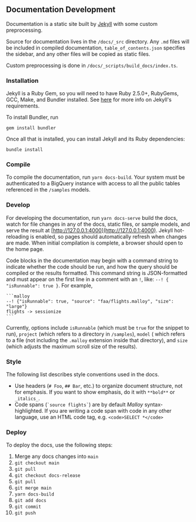 ## Documentation Development

Documentation is a static site built by [Jekyll](https://jekyllrb.com/) with
some custom preprocessing.

Source for documentation lives in the `/docs/_src` directory. Any `.md`
files will be included in compiled documentation, `table_of_contents.json`
specifies the sidebar, and any other files will be copied as static files.

Custom preprocessing is done in `/docs/_scripts/build_docs/index.ts`.

### Installation

Jekyll is a Ruby Gem, so you will need to have Ruby 2.5.0+, RubyGems, GCC,
Make, and Bundler installed. See [here](https://jekyllrb.com/docs/installation/)
for more info on Jekyll's requirements.

To install Bundler, run
```
gem install bundler
```

Once all that is installed, you can install Jekyll and its Ruby dependencies:

```
bundle install
```

### Compile

To compile the documentation, run `yarn docs-build`. Your system must be
authenticated to a BigQuery instance with access to all the public tables referenced in the
`/samples` models.

### Develop

For developing the documentation, run `yarn docs-serve` build the docs, watch for
file changes in any of the docs, static files, or sample models, and serve the result
at [http://127.0.0.1:4000](http://127.0.0.1:4000). Jekyll hot-reloading is
enabled, so pages should automatically refresh when changes are made. When initial
compilation is complete, a browser should open to the home page.

Code blocks in the documentation may begin with a command string to indicate
whether the code should be run, and how the query should be compiled or the results
formatted. This command string is JSON-formatted and must appear on the first
line in a comment with an `!`, like: `--! { "isRunnable": true }`. For example,

~~~
```malloy
--! {"isRunnable": true, "source": "faa/flights.malloy", "size": "large"}
flights -> sessionize
```
~~~

Currently, options include `isRunnable` (which must be `true` for the snippet
to run), `project` (which refers to a directory in `/samples`), `model` (
which refers to a file (not including the `.malloy` extension inside that
directory), and `size` (which adjusts the maximum scroll size of the results).

### Style

The following list describes style conventions used in the docs.

* Use headers (`# Foo`, `## Bar`, etc.) to organize document structure, not for
  emphasis. If you want to show emphasis, do it with `**bold**` or `_italics_`.
* Code spans (`` `source flights` ``) are by default _Malloy_ syntax-highlighted. If
  you are writing a code span with code in any other language, use an HTML code tag,
  e.g. `<code>SELECT *</code>`

### Deploy

To deploy the docs, use the following steps:

1. Merge any docs changes into `main`
2. `git checkout main`
3. `git pull`
4. `git checkout docs-release`
5. `git pull`
6. `git merge main`
7. `yarn docs-build`
8. `git add docs`
9. `git commit`
10. `git push`
